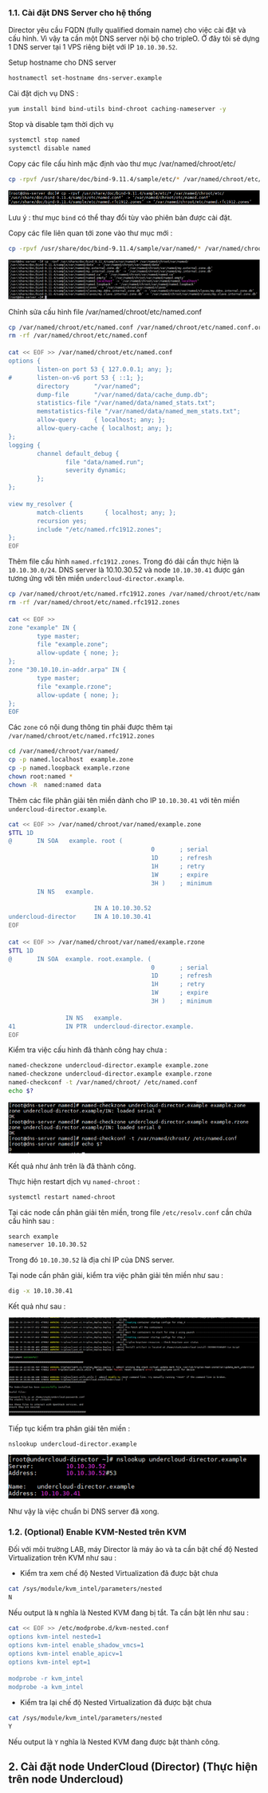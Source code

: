 ### 1.1. Cài đặt DNS Server cho hệ thống

Director yêu cầu FQDN (fully qualified domain name) cho việc cài đặt và cấu hình. Vì vậy ta cần một DNS server nội bộ cho tripleO. Ở đây tôi sẽ dựng 1 DNS server tại 1 VPS riêng biệt với IP `10.10.30.52`.

Setup hostname cho DNS server 

```sh
hostnamectl set-hostname dns-server.example
```

Cài đặt dịch vụ DNS :

```sh
yum install bind bind-utils bind-chroot caching-nameserver -y
```

Stop và disable tạm thời dịch vụ

```sh
systemctl stop named
systemctl disable named
```

Copy các file cấu hình mặc định vào thư mục /var/named/chroot/etc/

```sh
cp -rpvf /usr/share/doc/bind-9.11.4/sample/etc/* /var/named/chroot/etc/
```

![tripleo](/OpenStack/images/tripleo-06.png)

Lưu ý : thư mục `bind` có thể thay đổi tùy vào phiên bản được cài đặt.

Copy các file liên quan tới zone vào thư mục mới :

```sh
cp -rpvf /usr/share/doc/bind-9.11.4/sample/var/named/* /var/named/chroot/var/named/
```

![tripleo](/OpenStack/images/tripleo-07.png)

Chỉnh sửa cấu hình file /var/named/chroot/etc/named.conf

```sh
cp /var/named/chroot/etc/named.conf /var/named/chroot/etc/named.conf.orig
rm -rf /var/named/chroot/etc/named.conf

cat << EOF >> /var/named/chroot/etc/named.conf
options {
        listen-on port 53 { 127.0.0.1; any; };
#       listen-on-v6 port 53 { ::1; };
        directory       "/var/named";
        dump-file       "/var/named/data/cache_dump.db";
        statistics-file "/var/named/data/named_stats.txt";
        memstatistics-file "/var/named/data/named_mem_stats.txt";
        allow-query     { localhost; any; };
        allow-query-cache { localhost; any; };
};
logging {
        channel default_debug {
                file "data/named.run";
                severity dynamic;
        };
};

view my_resolver {
        match-clients      { localhost; any; };
        recursion yes;
        include "/etc/named.rfc1912.zones";
};
EOF
```

Thêm file cấu hình `named.rfc1912.zones`. Trong đó dải cần thực hiện là `10.10.30.0/24`. DNS server là 10.10.30.52 và node `10.10.30.41` được gán tương ứng với tên miền `undercloud-director.example`.

```sh
cp /var/named/chroot/etc/named.rfc1912.zones /var/named/chroot/etc/named.rfc1912.zones.orig
rm -rf /var/named/chroot/etc/named.rfc1912.zones

cat << EOF >>
zone "example" IN {
        type master;
        file "example.zone";
        allow-update { none; };
};
zone "30.10.10.in-addr.arpa" IN {
        type master;
        file "example.rzone";
        allow-update { none; };
};
EOF 
```

Các `zone` có nội dung thông tin phải được thêm tại `/var/named/chroot/etc/named.rfc1912.zones`

```sh
cd /var/named/chroot/var/named/
cp -p named.localhost  example.zone
cp -p named.loopback example.rzone
chown root:named *
chown -R  named:named data
```

Thêm các file phân giải tên miền dành cho IP `10.10.30.41` với tên miền `undercloud-director.example`.

```sh
cat << EOF >> /var/named/chroot/var/named/example.zone
$TTL 1D
@       IN SOA   example. root (
                                        0       ; serial
                                        1D      ; refresh
                                        1H      ; retry
                                        1W      ; expire
                                        3H )    ; minimum
        IN NS   example.

                        IN A 10.10.30.52
undercloud-director     IN A 10.10.30.41
EOF

cat << EOF >> /var/named/chroot/var/named/example.rzone
$TTL 1D
@       IN SOA  example. root.example. (
                                        0       ; serial
                                        1D      ; refresh
                                        1H      ; retry
                                        1W      ; expire
                                        3H )    ; minimum

                IN NS   example.
41              IN PTR  undercloud-director.example.
EOF
```

Kiểm tra việc cấu hình đã thành công hay chưa : 

```sh
named-checkzone undercloud-director.example example.zone
named-checkzone undercloud-director.example example.rzone
named-checkconf -t /var/named/chroot/ /etc/named.conf
echo $?
```
![tripleo](/OpenStack/images/tripleo-08.png)

Kết quả như ảnh trên là đã thành công.



Thực hiện restart dịch vụ `named-chroot` :

```sh
systemctl restart named-chroot
```

Tại các node cần phân giải tên miền, trong file `/etc/resolv.conf` cần chứa cấu hình sau : 

```sh
search example
nameserver 10.10.30.52
```

Trong đó `10.10.30.52` là địa chỉ IP của  DNS server.

Tại node cần phân giải, kiểm tra việc phân giải tên miền như sau :

```sh
dig -x 10.10.30.41
```

Kết quả như sau : 

![tripleo](/OpenStack/images/tripleo-09.png)

Tiếp tục kiểm tra phân giải tên miền :

```sh
nslookup undercloud-director.example
```

![tripleo](/OpenStack/images/tripleo-10.png)

Như vậy là việc chuẩn bi DNS server đã xong.

### 1.2. (Optional) Enable KVM-Nested trên KVM

Đối với môi trường LAB, máy Director là máy ảo và ta cần bật chế độ Nested Virtualization trên KVM như sau : 

- Kiểm tra xem chế độ Nested Virtualization đã được bật chưa 
```sh
cat /sys/module/kvm_intel/parameters/nested
N
```

Nếu output là `N` nghĩa là Nested KVM đang bị tắt. Ta cần bật lên như sau : 
```sh
cat << EOF >> /etc/modprobe.d/kvm-nested.conf
options kvm-intel nested=1
options kvm-intel enable_shadow_vmcs=1
options kvm-intel enable_apicv=1
options kvm-intel ept=1

modprobe -r kvm_intel
modprobe -a kvm_intel
```

- Kiểm tra lại chế độ Nested Virtualization đã được bật chưa 
```sh
cat /sys/module/kvm_intel/parameters/nested
Y
```

Nếu output là `Y` nghĩa là Nested KVM đang được bật thành công.

## 2. Cài đặt node UnderCloud (Director) (Thực hiện trên node Undercloud)